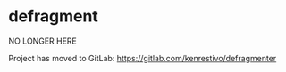 # defragment

NO LONGER HERE

Project has moved to GitLab: https://gitlab.com/kenrestivo/defragmenter
